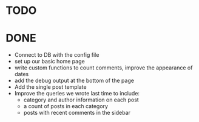 TODO
====




DONE
====
* Connect to DB with the config file
* set up our basic home page
* write custom functions to count comments, improve the appearance of dates
* add the debug output at the bottom of the page
* Add the single post template 
* Improve the queries we wrote last time to include:
	- category and author information on each post
	- a count of posts in each category
	- posts with recent comments in the sidebar
